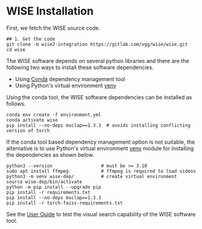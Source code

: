 # WISE Installation

First, we fetch the WISE source code.

```
## 1. Get the code
git clone -b wise2-integration https://gitlab.com/vgg/wise/wise.git
cd wise
```

The WISE software depends on several python libraries and there are the
following two ways to install these software dependencies.

 - Using [Conda](https://docs.conda.io/en/latest/) dependency management tool
 - Using Python's virtual environment [venv](https://docs.python.org/3/library/venv.html)

Using the conda tool, the WISE software dependencies can be installed as follows.

```
conda env create -f environment.yml
conda activate wise
pip install --no-deps msclap==1.3.3  # avoids installing conflicting version of torch
```

If the conda tool based dependency management option is not suitable, the alternative
is to use Python's virtual environment [venv](https://docs.python.org/3/library/venv.html)
module for installing the dependencies as shown below.

```
python3 --version                  # must be >= 3.10
sudo apt install ffmpeg            # ffmpeg is required to load videos
python3 -m venv wise-dep/          # create virtual environment
source wise-dep/bin/activate
python -m pip install --upgrade pip
pip install -r requirements.txt
pip install --no-deps msclap==1.3.3
pip install -r torch-faiss-requirements.txt
```

See the [User Guide](UserGuide.md) to test the visual search capability of the WISE
software tool.
